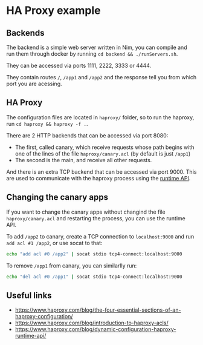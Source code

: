 # HA Proxy example

## Backends
The backend is a simple web server written in Nim, you can compile and run them through docker by running `cd backend && ./runServers.sh`.

They can be accessed via ports 1111, 2222, 3333 or 4444.

They contain routes `/`, `/app1` and `/app2` and the response tell you from which port you are acessing.

## HA Proxy
The configuration files are located in `haproxy/` folder, so to run the haproxy, run `cd haproxy && haproxy -f .`.

There are 2 HTTP backends that can be accessed via port 8080:
- The first, called canary, which receive requests whose path begins with one of the lines of the file `haproxy/canary.acl` (by default is just `/app1`)
- The second is the main, and receive all other requests.

And there is an extra TCP backend that can be accessed via port 9000. This are used to communicate with the haproxy process using the [runtime API](https://www.haproxy.com/blog/dynamic-configuration-haproxy-runtime-api/).

## Changing the canary apps
If you want to change the canary apps without changind the file `haproxy/canary.acl` and restarting the process, you can use the runtime API.

To add `/app2` to canary, create a TCP connection to `localhost:9000` and run `add acl #1 /app2`, or use socat to that:
```bash
echo "add acl #0 /app2" | socat stdio tcp4-connect:localhost:9000
```

To remove `/app1` from canary, you can similarlly run:
```bash
echo "del acl #0 /app1" | socat stdio tcp4-connect:localhost:9000
```

## Useful links
- https://www.haproxy.com/blog/the-four-essential-sections-of-an-haproxy-configuration/
- https://www.haproxy.com/blog/introduction-to-haproxy-acls/
- https://www.haproxy.com/blog/dynamic-configuration-haproxy-runtime-api/

